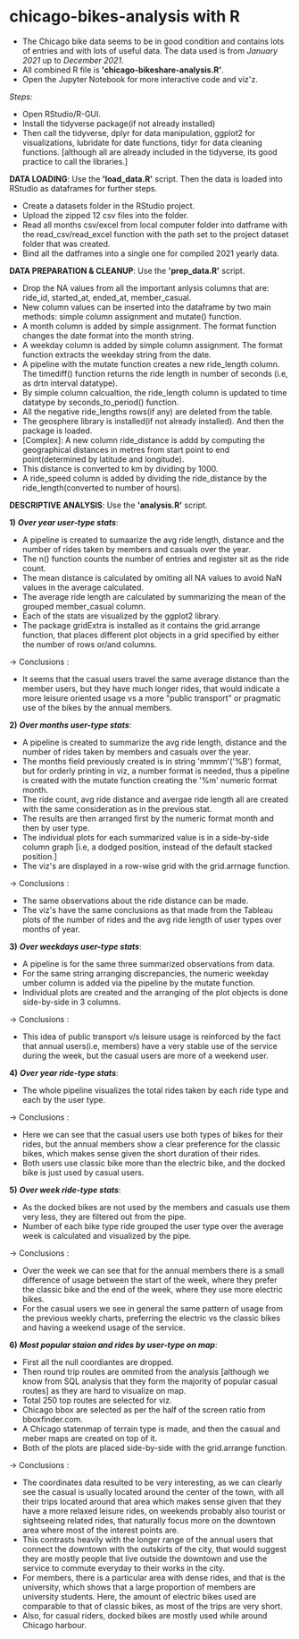# chicago-bikes-analysis with **R**
- The Chicago bike data seems to be in good condition and contains lots of entries and with lots of useful data. The data used is from *January 2021* up to *December 2021*.
- All combined R file is **'chicago-bikeshare-analysis.R'**.
- Open the Jupyter Notebook for more interactive code and viz'z.

*Steps:*
- Open RStudio/R-GUI.
- Install the tidyverse package(if not already installed)
- Then call the tidyverse, dplyr for data manipulation, ggplot2 for visualizations, lubridate for date functions, tidyr for data cleaning functions. [although all are already included in the tidyverse, its good practice to call the libraries.]

**DATA LOADING**: Use the **'load_data.R'** script. Then the data is loaded into RStudio as dataframes for further steps.
* Create a datasets folder in the RStudio project.
* Upload the zipped 12 csv files into the folder.
* Read all months csv/excel from local computer folder into datframe with the read_csv/read_excel function with the path set to the project dataset folder that was created.
* Bind all the datframes into a single one for compiled 2021 yearly data.

**DATA PREPARATION & CLEANUP**: Use the **'prep_data.R'** script.
* Drop the NA values from all the important anlysis columns that are: ride_id, started_at, ended_at, member_casual.
* New column values can be inserted into the dataframe by two main methods: simple column assignment and mutate() function.
* A month column is added by simple assignment. The format function changes the date format into the month string.
* A weekday column is added by simple column assignment. The format function extracts the weekday string from the date.
* A pipeline with the mutate function creates a new ride_length column. The timediff() function returns the ride length in number of seconds (i.e, as drtn interval datatype).
* By simple column calcualtion, the ride_length column is updated to time datatype by seconds_to_period() function.
* All the negative ride_lengths rows(if any) are deleted from the table.
* The geosphere library is installed(if not already installed). And then the package is loaded.
* [Complex]: A new column ride_distance is addd by computing the geographical distances in metres from start point to end point(determined by latitude and longitude).
* This distance is converted to km by dividing by 1000.
* A ride_speed column is added by dividing the ride_distance by the ride_length(converted to number of hours).

**DESCRIPTIVE ANALYSIS**: Use the **'analysis.R'** script.

**1)** ***Over year user-type stats***:
* A pipeline is created to sumaarize the avg ride length, distance and the number of rides taken by members and casuals over the year.
* The n() function counts the number of entries and register sit as the ride count.
* The mean distance is calculated by omiting all NA values to avoid NaN values in the average calculated.
* The average ride length are calculated by summarizing the mean of the grouped member_casual column.
* Each of the stats are visualized by the ggplot2 library.
* The package gridExtra is installed as it contains the grid.arrange function, that places different plot objects in a grid specified by either the number of rows or/and columns.

-> Conclusions :
* It seems that the casual users travel the same average distance than the member users, but they have much longer rides, that would indicate a more leisure oriented usage vs a more "public transport" or pragmatic use of the bikes by the annual members.

**2)** ***Over months user-type stats***:
* A pipeline is created to summarize the avg ride length, distance and the number of rides taken by members and casuals over the year.
* The months field previously created is in string 'mmmm'('%B') format, but for orderly printing in viz, a number format is needed, thus a pipeline is created with the mutate function creating the '%m' numeric format month.
* The ride count, avg ride distance and avergae ride length all are created with the same consideration as in the previous stat.
* The results are then arranged first by the numeric format month and then by user type.
* The individual plots for each summarized value is in a side-by-side column graph [i.e, a dodged position, instead of the default stacked position.]
* The viz's are displayed in a row-wise grid with the grid.arrnage function.

-> Conclusions :
* The same observations about the ride distance can be made.
* The viz's have the same conclusions as that made from the Tableau plots of the number of rides and the avg ride length of user types over months of year.

**3)** ***Over weekdays user-type stats***:
* A pipeline is for the same three summarized observations from data.
* For the same string arranging discrepancies, the numeric weekday umber column is added via the pipeline by the mutate function.
* Individual plots are created and the arranging of the plot objects is done side-by-side in 3 columns.

-> Conclusions :
* This idea of public transport v/s leisure usage is reinforced by the fact that annual users(i.e, members) have a very stable use of the service during the week, but the casual users are more of a weekend user.

**4)** ***Over year ride-type stats***:
* The whole pipeline visualizes the total rides taken by each ride type and each by the user type.

-> Conclusions :
* Here we can see that the casual users use both types of bikes for their rides, but the annual members show a clear preference for the classic bikes, which makes sense given the short duration of their rides.
* Both users use classic bike more than the electric bike, and the docked bike is just used by casual users.

**5)** ***Over week ride-type stats***:
* As the docked bikes are not used by the members and casuals use them very less, they are filtered out from the pipe.
* Number of each bike type ride grouped the user type over the average week is calculated and visualized by the pipe.

-> Conclusions :
* Over the week we can see that for the annual members there is a small difference of usage between the start of the week, where they prefer the classic bike and the end of the week, where they use more electric bikes.
* For the casual users we see in general the same pattern of usage from the previous weekly charts, preferring the electric vs the classic bikes and having a weekend usage of the service.

**6)** ***Most popular staion and rides by user-type on map***:
* First all the null coordiantes are dropped.
* Then round trip routes are ommited from the analysis [although we know from SQL analysis that they form the majority of popular casual routes] as they are hard to visualize on map.
* Total 250 top routes are selected for viz.
* Chicago bbox are selected as per the half of the screen ratio from bboxfinder.com.
* A Chicago statenmap of terrain type is made, and then the casual and meber maps are created on top of it.
* Both of the plots are placed side-by-side with the grid.arrange function.

-> Conclusions :
* The coordinates data resulted to be very interesting, as we can clearly see the casual is usually located around the center of the town, with all their trips located around that area which makes sense given that they have a more relaxed leisure rides, on weekends probably also tourist or sightseeing related rides, that naturally focus more on the downtown area where most of the interest points are.
* This contrasts heavily with the longer range of the annual users that connect the downtown with the outskirts of the city, that would suggest they are mostly people that live outside the downtown and use the service to commute everyday to their works in the city.
* For members, there is a particular area with dense rides, and that is the university, which shows that a large proportion of members are university students. Here, the amount of electric bikes used are comparable to that of classic bikes, as most of the trips are very short.
* Also, for casual riders, docked bikes are mostly used while around Chicago harbour.
